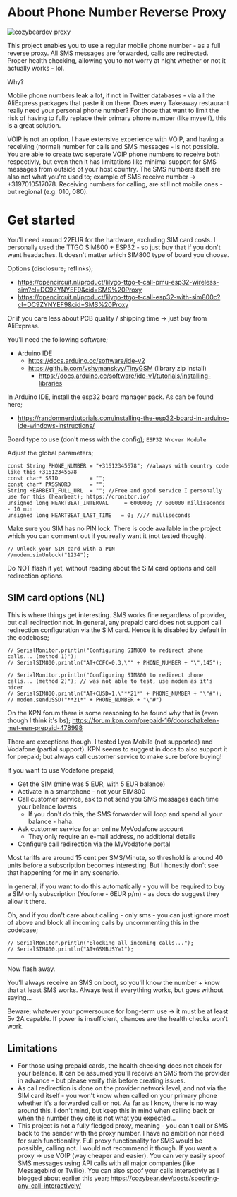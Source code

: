 # About Phone Number Reverse Proxy
![cozybeardev proxy](https://cronitor.io/badges/ahJIXc/production/FRiKSiLLyAhqPeBvqIex8FsS8sM.svg)

This project enables you to use a regular mobile phone number - as a full reverse proxy. All SMS messages are forwarded, calls are redirected. Proper health checking, allowing you to not worry at night whether or not it actually works - lol.

Why?

Mobile phone numbers leak a lot, if not in Twitter databases - via all the AliExpress packages that paste it on there. Does every Takeaway restaurant really need your personal phone number? For those that want to limit the risk of having to fully replace their primary phone number (like myself), this is a great solution.

VOIP is not an option. I have extensive experience with VOIP, and having a receiving (normal) number for calls and SMS messages - is not possible. You are able to create two seperate VOIP phone numbers to receive both respectivly, but even then it has limitations like minimal support for SMS messages from outside of your host country. The SMS numbers itself are also not what you're used to; example of SMS receive number -> +3197010517078. Receiving numbers for calling, are still not mobile ones - but regional (e.g. 010, 080).

# Get started

You'll need around 22EUR for the hardware, excluding SIM card costs. I personally used the TTGO SIM800 + ESP32 - so just buy that if you don't want headaches. It doesn't matter which SIM800 type of board you choose.

Options (disclosure; reflinks);
- https://opencircuit.nl/product/lilygo-ttgo-t-call-pmu-esp32-wireless-sim?cl=DC9ZYNYEF9&cid=SMS%20Proxy
- https://opencircuit.nl/product/lilygo-ttgo-t-call-esp32-with-sim800c?cl=DC9ZYNYEF9&cid=SMS%20Proxy

Or if you care less about PCB quality / shipping time -> just buy from AliExpress.

You'll need the following software;
- Arduino IDE
    - https://docs.arduino.cc/software/ide-v2
    - https://github.com/vshymanskyy/TinyGSM (library zip install)
        - https://docs.arduino.cc/software/ide-v1/tutorials/installing-libraries

In Arduino IDE, install the esp32 board manager pack. As can be found here; 
- https://randomnerdtutorials.com/installing-the-esp32-board-in-arduino-ide-windows-instructions/

Board type to use (don't mess with the config); `ESP32 Wrover Module`

Adjust the global parameters;
```
const String PHONE_NUMBER = "+31612345678"; //always with country code like this +31612345678
const char* SSID          = "";
const char* PASSWORD      = "";
String HEARBEAT_FULL_URL  = ""; //Free and good service I personally use for this (hearbeat); https://cronitor.io/
unsigned long HEARTBEAT_INTERVAL     = 600000; // 600000 milliseconds - 10 min
unsigned long HEARTBEAT_LAST_TIME   = 0; //// milliseconds
```
Make sure you SIM has no PIN lock. There is code available in the project which you can comment out if you really want it (not tested though).
```
// Unlock your SIM card with a PIN
//modem.simUnlock("1234");
```

Do NOT flash it yet, without reading about the SIM card options and call redirection options.

## SIM card options (NL)

This is where things get interesting. SMS works fine regardless of provider, but call redirection not. In general, any prepaid card does not support call redirection configuration via the SIM card. Hence it is disabled by default in the codebase;

```
// SerialMonitor.println("Configuring SIM800 to redirect phone calls... (method 1)");
// SerialSIM800.println("AT+CCFC=0,3,\"" + PHONE_NUMBER + "\",145");

// SerialMonitor.println("Configuring SIM800 to redirect phone calls... (method 2)"); // was not able to test, use modem as it's nicer
// SerialSIM800.println("AT+CUSD=1,\"**21*" + PHONE_NUMBER + "\"#"); 
// modem.sendUSSD("**21*" + PHONE_NUMBER + "\"#")
```
On the KPN forum there is some reasoning to be found why that is (even though I think it's bs); https://forum.kpn.com/prepaid-16/doorschakelen-met-een-prepaid-478998

There are exceptions though. I tested Lyca Mobile (not supported) and Vodafone (partial support). KPN seems to suggest in docs to also support it for prepaid; but always call customer service to make sure before buying!

If you want to use Vodafone prepaid;
- Get the SIM (mine was 5 EUR, with 5 EUR balance)
- Activate in a smartphone - not your SIM800
- Call customer service, ask to not send you SMS messages each time your balance lowers 
    - If you don't do this, the SMS forwarder will loop and spend all your balance - haha.
- Ask customer service for an online MyVodafone account
    - They only require an e-mail address, no additional details
- Configure call redirection via the MyVodafone portal

Most tariffs are around 15 cent per SMS/Minute, so threshold is around 40 units before a subscription becomes interesting. But I honestly don't see that happening for me in any scenario.

In general, if you want to do this automatically - you will be required to buy a SIM only subscription (Youfone - 6EUR p/m) - as docs do suggest they allow it there.

Oh, and if you don't care about calling - only sms - you can just ignore most of above and block all incoming calls by uncommenting this in the codebase;
```
// SerialMonitor.println("Blocking all incoming calls...");
// SerialSIM800.println("AT+GSMBUSY=1");
```

---

Now flash away.

You'll always receive an SMS on boot, so you'll know the number + know that at least SMS works. Always test if everything works, but goes without saying...

Beware; whatever your powersource for long-term use -> it must be at least 5v 2A capable. If power is insufficient, chances are the health checks won't work.

## Limitations

- For those using prepaid cards, the health checking does not check for your balance. It can be assumed you'll receive an SMS from the provider in advance - but please verify this before creating issues.
- As call redirection is done on the provider network level, and not via the SIM card itself - you won't know when called on your primary phone whether it's a forwarded call or not. As far as I know, there is no way around this. I don't mind, but keep this in mind when calling back or when the number they cite is not what you expected...
- This project is not a fully fledged proxy, meaning - you can't call or SMS back to the sender with the proxy number. I have no ambition nor need for such functionality. Full proxy functionality for SMS would be possible, calling not. I would not recommend it though. If you want a proxy -> use VOIP (way cheaper and easier). You can very easily spoof SMS messages using API calls with all major companies (like Messagebird or Twilio). You can also spoof your calls interactivly as I blogged about earlier this year; https://cozybear.dev/posts/spoofing-any-call-interactively/
